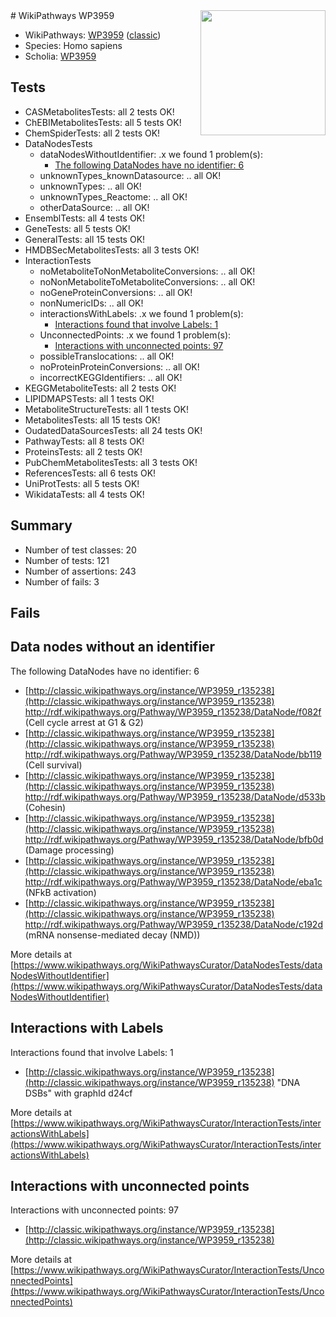 <img style="float: right; width: 200px" src="https://upload.wikimedia.org/wikipedia/commons/thumb/8/83/Wplogo_with_text_500.png/640px-Wplogo_with_text_500.png" />
# WikiPathways WP3959

* WikiPathways: [WP3959](https://wikipathways.org/pathways/WP3959) ([classic](https://classic.wikipathways.org/instance/WP3959))
* Species: Homo sapiens
* Scholia: [WP3959](https://scholia.toolforge.org/wikipathways/WP3959)
## Tests
* CASMetabolitesTests: all 2 tests OK!
* ChEBIMetabolitesTests: all 5 tests OK!
* ChemSpiderTests: all 2 tests OK!
* DataNodesTests
    * dataNodesWithoutIdentifier: .x we found 1 problem(s):
        * [The following DataNodes have no identifier: 6](#d2d32fa5)
    * unknownTypes_knownDatasource: .. all OK!
    * unknownTypes: .. all OK!
    * unknownTypes_Reactome: .. all OK!
    * otherDataSource: .. all OK!
* EnsemblTests: all 4 tests OK!
* GeneTests: all 5 tests OK!
* GeneralTests: all 15 tests OK!
* HMDBSecMetabolitesTests: all 3 tests OK!
* InteractionTests
    * noMetaboliteToNonMetaboliteConversions: .. all OK!
    * noNonMetaboliteToMetaboliteConversions: .. all OK!
    * noGeneProteinConversions: .. all OK!
    * nonNumericIDs: .. all OK!
    * interactionsWithLabels: .x we found 1 problem(s):
        * [Interactions found that involve Labels: 1](#630d2678)
    * UnconnectedPoints: .x we found 1 problem(s):
        * [Interactions with unconnected points: 97](#7f1d4176)
    * possibleTranslocations: .. all OK!
    * noProteinProteinConversions: .. all OK!
    * incorrectKEGGIdentifiers: .. all OK!
* KEGGMetaboliteTests: all 2 tests OK!
* LIPIDMAPSTests: all 1 tests OK!
* MetaboliteStructureTests: all 1 tests OK!
* MetabolitesTests: all 15 tests OK!
* OudatedDataSourcesTests: all 24 tests OK!
* PathwayTests: all 8 tests OK!
* ProteinsTests: all 2 tests OK!
* PubChemMetabolitesTests: all 3 tests OK!
* ReferencesTests: all 6 tests OK!
* UniProtTests: all 5 tests OK!
* WikidataTests: all 4 tests OK!


## Summary

* Number of test classes: 20
* Number of tests: 121
* Number of assertions: 243
* Number of fails: 3

## Fails

<a name="d2d32fa5" />

## Data nodes without an identifier

The following DataNodes have no identifier: 6

* [http://classic.wikipathways.org/instance/WP3959_r135238](http://classic.wikipathways.org/instance/WP3959_r135238) http://rdf.wikipathways.org/Pathway/WP3959_r135238/DataNode/f082f (Cell cycle arrest
at G1 & G2)
* [http://classic.wikipathways.org/instance/WP3959_r135238](http://classic.wikipathways.org/instance/WP3959_r135238) http://rdf.wikipathways.org/Pathway/WP3959_r135238/DataNode/bb119 (Cell survival)
* [http://classic.wikipathways.org/instance/WP3959_r135238](http://classic.wikipathways.org/instance/WP3959_r135238) http://rdf.wikipathways.org/Pathway/WP3959_r135238/DataNode/d533b (Cohesin)
* [http://classic.wikipathways.org/instance/WP3959_r135238](http://classic.wikipathways.org/instance/WP3959_r135238) http://rdf.wikipathways.org/Pathway/WP3959_r135238/DataNode/bfb0d (Damage processing)
* [http://classic.wikipathways.org/instance/WP3959_r135238](http://classic.wikipathways.org/instance/WP3959_r135238) http://rdf.wikipathways.org/Pathway/WP3959_r135238/DataNode/eba1c (NFkB activation)
* [http://classic.wikipathways.org/instance/WP3959_r135238](http://classic.wikipathways.org/instance/WP3959_r135238) http://rdf.wikipathways.org/Pathway/WP3959_r135238/DataNode/c192d (mRNA nonsense-mediated
decay (NMD))


More details at [https://www.wikipathways.org/WikiPathwaysCurator/DataNodesTests/dataNodesWithoutIdentifier](https://www.wikipathways.org/WikiPathwaysCurator/DataNodesTests/dataNodesWithoutIdentifier)

<a name="630d2678" />

## Interactions with Labels

Interactions found that involve Labels: 1

* [http://classic.wikipathways.org/instance/WP3959_r135238](http://classic.wikipathways.org/instance/WP3959_r135238) "DNA DSBs" with graphId d24cf


More details at [https://www.wikipathways.org/WikiPathwaysCurator/InteractionTests/interactionsWithLabels](https://www.wikipathways.org/WikiPathwaysCurator/InteractionTests/interactionsWithLabels)

<a name="7f1d4176" />

## Interactions with unconnected points

Interactions with unconnected points: 97

* [http://classic.wikipathways.org/instance/WP3959_r135238](http://classic.wikipathways.org/instance/WP3959_r135238)


More details at [https://www.wikipathways.org/WikiPathwaysCurator/InteractionTests/UnconnectedPoints](https://www.wikipathways.org/WikiPathwaysCurator/InteractionTests/UnconnectedPoints)

